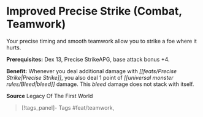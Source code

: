 ﻿---
cssclass: [feats]

---
# Improved Precise Strike (Combat, Teamwork)

Your precise timing and smooth teamwork allow you to strike a foe where it hurts.

**Prerequisites:** Dex 13, Precise StrikeAPG, base attack bonus +4.

**Benefit:** Whenever you deal additional damage with _[[feats/Precise Strike|Precise Strike]]_, you also deal 1 point of _[[universal monster rules/Bleed|bleed]]_ damage. This _bleed_ damage does not stack with itself.

**Source** Legacy Of The First World
>[!tags_panel]- Tags
> #feat/teamwork, 